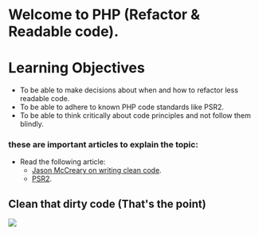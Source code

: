 # Welcome to PHP (Refactor & Readable code).

# Learning Objectives
- To be able to make decisions about when and how to refactor less readable code.
- To be able to adhere to known PHP code standards like PSR2.
- To be able to think critically about code principles and not follow them blindly.


### these are important articles to explain the topic:
- Read the following article:
    - [Jason McCreary on writing clean code](https://dev.to/gonedark/writing-clean-code).
    - [PSR2](https://www.php-fig.org/psr/psr-2/).

## Clean that dirty code (That's the point)

![](https://media.giphy.com/media/ODl2tCgE6MhR6/giphy.gif)


